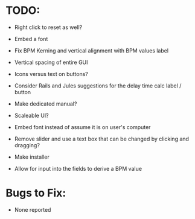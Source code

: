 # TODO:
* Right click to reset as well?
* Embed a font
* Fix BPM Kerning and vertical alignment with BPM values label
* Vertical spacing of entire GUI
* Icons versus text on buttons?

* Consider Rails and Jules suggestions for the delay time calc label / button
* Make dedicated manual?
* Scaleable UI?
* Embed font instead of assume it is on user's computer
* Remove slider and use a text box that can be changed by clicking and dragging?
* Make installer
* Allow for input into the fields to derive a BPM value

# Bugs to Fix:
* None reported
